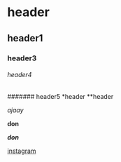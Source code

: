 # header
## header1
### header3
###### header4
####### header5
*header
**header


*ajaay*

**don**


***don***


[instagram](www.instagram.com)
